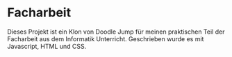 # Facharbeit

Dieses Projekt ist ein Klon von Doodle Jump für meinen praktischen Teil der Facharbeit aus dem Informatik Unterricht.
Geschrieben wurde es mit Javascript, HTML und CSS.
